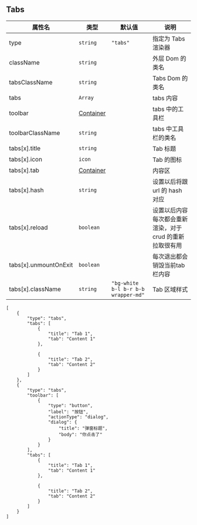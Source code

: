 ## Tabs

| 属性名            | 类型                    | 默认值                              | 说明                                                     |
| ----------------- | ----------------------- | ----------------------------------- | -------------------------------------------------------- |
| type              | `string`                | `"tabs"`                            | 指定为 Tabs 渲染器                                       |
| className         | `string`                |                                     | 外层 Dom 的类名                                          |
| tabsClassName     | `string`                |                                     | Tabs Dom 的类名                                          |
| tabs              | `Array`                 |                                     | tabs 内容                                                |
| toolbar           | [Container](./Types.md#container) |                                     | tabs 中的工具栏                                                |
| toolbarClassName  | `string`                |                                     | tabs 中工具栏的类名                                                  |
| tabs[x].title     | `string`                |                                     | Tab 标题                                                 |
| tabs[x].icon      | `icon`                  |                                     | Tab 的图标                                               |
| tabs[x].tab       | [Container](./Types.md#container) |                                     | 内容区                                                   |
| tabs[x].hash      | `string`                |                                     | 设置以后将跟 url 的 hash 对应                            |
| tabs[x].reload    | `boolean`               |                                     | 设置以后内容每次都会重新渲染，对于 crud 的重新拉取很有用 |
| tabs[x].unmountOnExit    | `boolean`               |                                     | 每次退出都会销毁当前tab栏内容 |
| tabs[x].className | `string`                | `"bg-white b-l b-r b-b wrapper-md"` | Tab 区域样式                                             |

```schema:height="500" scope="body"
[
    {
        "type": "tabs",
        "tabs": [
            {
                "title": "Tab 1",
                "tab": "Content 1"
            },
    
            {
                "title": "Tab 2",
                "tab": "Content 2"
            }
        ]
    },
    {
        "type": "tabs",
        "toolbar": [
            {
                "type": "button",
                "label": "按钮",
                "actionType": "dialog",
                "dialog": {
                    "title": "弹窗标题",
                    "body": "你点击了"
                }
            }
        ],
        "tabs": [
            {
                "title": "Tab 1",
                "tab": "Content 1"
            },
    
            {
                "title": "Tab 2",
                "tab": "Content 2"
            }
        ]
    }
]
```
